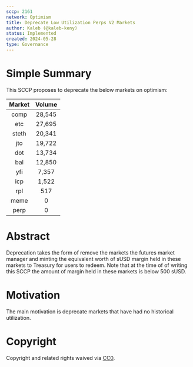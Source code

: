 ```yaml
---
sccp: 2161
network: Optimism
title: Deprecate Low Utilization Perps V2 Markets
author: Kaleb (@kaleb-keny)
status: Implemented
created: 2024-05-28
type: Governance
---
```


# Simple Summary

This SCCP proposes to deprecate the below markets on optimism:

| **Market** | **Volume** |
|:----------:|:----------:|
|    comp    |   28,545   |
|     etc    |   27,695   |
|    steth   |   20,341   |
|     jto    |   19,722   |
|     dot    |   13,734   |
|     bal    |   12,850   |
|     yfi    |    7,357   |
|     icp    |    1,522   |
|     rpl    |     517    |
|    meme    |      0     |
|    perp    |      0     |

# Abstract

Deprecation takes the form of remove the markets the futures market manager and minting the equivalent worth of sUSD margin held in these markets to Treasury for users to redeem. Note that at the time of of writing this SCCP the amount of margin held in these markets is below 500 sUSD.

# Motivation

The main motivation is deprecate markets that have had no historical utilization. 

# Copyright

Copyright and related rights waived via [CC0](https://creativecommons.org/publicdomain/zero/1.0/).